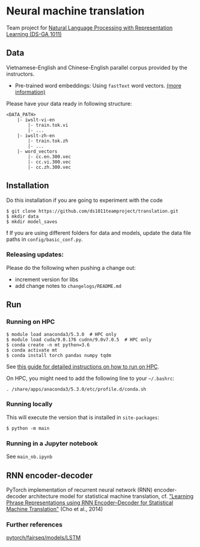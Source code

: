 # Neural machine translation

Team project for [Natural Language Processing with Representation Learning
(DS-GA 1011)](https://docs.google.com/document/d/1o0TTWocbkqPa9qsTCXnEFXf3NZzwZLLLSw7SSZmNla8/edit#heading=h.ga92jtl8vlih)

## Data

Vietnamese-English and Chinese-English parallel corpus provided by the instructors. 

* Pre-trained word embeddings:
    Using `fastText` word vectors. [(more information)](https://fasttext.cc/docs/en/crawl-vectors.html)

Please have your data ready in following structure:
```
<DATA_PATH>
    |- iwslt-vi-en
        |- train.tok.vi
        |- ...
    |- iwslt-zh-en
        |- train.tok.zh
        |- ...
    |- word_vectors
        |- cc.en.300.vec
        |- cc.vi.300.vec
        |- cc.zh.300.vec
```

## Installation

Do this installation if you are going to experiment with the code
```
$ git clone https://github.com/ds1011teamproject/translation.git
$ mkdir data
$ mkdir model_saves
```

**!** If you are using different folders for data and models, update the data file paths in `config/basic_conf.py`.

### Releasing updates:

Please do the following when pushing a change out:

- increment version for libs
- add change notes to `changelogs/README.md`

## Run

### Running on HPC

```
$ module load anaconda3/5.3.0  # HPC only
$ module load cuda/9.0.176 cudnn/9.0v7.0.5  # HPC only
$ conda create -n mt python=3.6
$ conda activate mt
$ conda install torch pandas numpy tqdm
```

See [this guide for detailed instructions on how to run on HPC](https://github.com/mvishwali28/quantifier-rnn-learning).

On HPC, you might need to add the following line to your `~/.bashrc`:

```
. /share/apps/anaconda3/5.3.0/etc/profile.d/conda.sh
```

### Running locally

This will execute the version that is installed in `site-packages`:

```
$ python -m main
```

### Running in a Jupyter notebook

See `main_nb.ipynb`

## RNN encoder-decoder

PyTorch implementation of recurrent neural network (RNN) encoder-decoder architecture model for statistical machine translation, cf. ["Learning Phrase Representations using RNN Encoder–Decoder for Statistical Machine Translation"](https://arxiv.org/pdf/1406.1078.pdf) (Cho et al., 2014)

### Further references

[pytorch/fairseq/models/LSTM](https://github.com/pytorch/fairseq/blob/master/fairseq/models/lstm.py)
